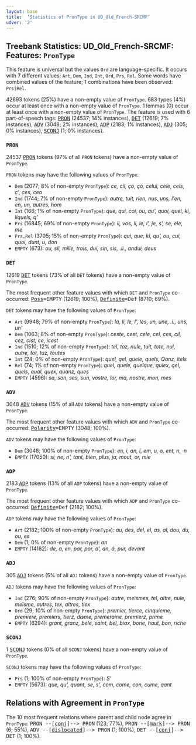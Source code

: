 ```yaml
---
layout: base
title:  'Statistics of PronType in UD_Old_French-SRCMF'
udver: '2'
---
```


## Treebank Statistics: UD_Old_French-SRCMF: Features: `PronType`

This feature is universal but the values `Ord` are language-specific.
It occurs with 7 different values: `Art`, `Dem`, `Ind`, `Int`, `Ord`, `Prs`, `Rel`.
Some words have combined values of the feature; 1 combinations have been observed: `Prs|Rel`.

42693 tokens (25%) have a non-empty value of `PronType`.
683 types (4%) occur at least once with a non-empty value of `PronType`.
1 lemmas (0) occur at least once with a non-empty value of `PronType`.
The feature is used with 6 part-of-speech tags: <tt><a href="fro_srcmf-pos-PRON.html">PRON</a></tt> (24537; 14% instances), <tt><a href="fro_srcmf-pos-DET.html">DET</a></tt> (12619; 7% instances), <tt><a href="fro_srcmf-pos-ADV.html">ADV</a></tt> (3048; 2% instances), <tt><a href="fro_srcmf-pos-ADP.html">ADP</a></tt> (2183; 1% instances), <tt><a href="fro_srcmf-pos-ADJ.html">ADJ</a></tt> (305; 0% instances), <tt><a href="fro_srcmf-pos-SCONJ.html">SCONJ</a></tt> (1; 0% instances).

### `PRON`

24537 <tt><a href="fro_srcmf-pos-PRON.html">PRON</a></tt> tokens (97% of all `PRON` tokens) have a non-empty value of `PronType`.

`PRON` tokens may have the following values of `PronType`:

* `Dem` (2077; 8% of non-empty `PronType`): <em>ce, cil, ço, çó, celui, cele, cels, c', ces, ceo</em>
* `Ind` (1744; 7% of non-empty `PronType`): <em>autre, tuit, rien, nus, uns, l'en, en, un, autres, hom</em>
* `Int` (166; 1% of non-empty `PronType`): <em>que, qui, coi, ou, qu', quoi, quei, ki, liquels, q'</em>
* `Prs` (16845; 69% of non-empty `PronType`): <em>il, vos, li, le, l', je, s', se, ele, me</em>
* `Prs,Rel` (3705; 15% of non-empty `PronType`): <em>qui, que, ki, qu', ou, cui, quoi, dunt, u, don</em>
* `EMPTY` (673): <em>ou, sil, milie, trois, dui, sin, sis, .ii., andui, deus</em>

### `DET`

12619 <tt><a href="fro_srcmf-pos-DET.html">DET</a></tt> tokens (73% of all `DET` tokens) have a non-empty value of `PronType`.

The most frequent other feature values with which `DET` and `PronType` co-occurred: <tt><a href="fro_srcmf-feat-Poss.html">Poss</a></tt><tt>=EMPTY</tt> (12619; 100%), <tt><a href="fro_srcmf-feat-Definite.html">Definite</a></tt><tt>=Def</tt> (8710; 69%).

`DET` tokens may have the following values of `PronType`:

* `Art` (9948; 79% of non-empty `PronType`): <em>la, li, le, l', les, un, une, .i., uns, un'</em>
* `Dem` (1063; 8% of non-empty `PronType`): <em>ceste, cest, cele, cel, ces, cil, cez, cist, ce, icest</em>
* `Ind` (1510; 12% of non-empty `PronType`): <em>tel, toz, nule, tuit, tote, nul, autre, tot, tuz, toutes</em>
* `Int` (24; 0% of non-empty `PronType`): <em>quel, qel, quele, quels, Qanz, itels</em>
* `Rel` (74; 1% of non-empty `PronType`): <em>quel, quele, quelque, quiex, qel, quels, qual, quex, quanz, ques</em>
* `EMPTY` (4596): <em>sa, son, ses, sun, vostre, lor, ma, nostre, mon, mes</em>

### `ADV`

3048 <tt><a href="fro_srcmf-pos-ADV.html">ADV</a></tt> tokens (15% of all `ADV` tokens) have a non-empty value of `PronType`.

The most frequent other feature values with which `ADV` and `PronType` co-occurred: <tt><a href="fro_srcmf-feat-Polarity.html">Polarity</a></tt><tt>=EMPTY</tt> (3048; 100%).

`ADV` tokens may have the following values of `PronType`:

* `Dem` (3048; 100% of non-empty `PronType`): <em>en, i, an, í, em, u, o, ent, n, ·n</em>
* `EMPTY` (17050): <em>si, ne, n', tant, bien, plus, ja, mout, or, mie</em>

### `ADP`

2183 <tt><a href="fro_srcmf-pos-ADP.html">ADP</a></tt> tokens (13% of all `ADP` tokens) have a non-empty value of `PronType`.

The most frequent other feature values with which `ADP` and `PronType` co-occurred: <tt><a href="fro_srcmf-feat-Definite.html">Definite</a></tt><tt>=Def</tt> (2182; 100%).

`ADP` tokens may have the following values of `PronType`:

* `Art` (2182; 100% of non-empty `PronType`): <em>au, des, del, el, as, al, dou, du, ou, es</em>
* `Dem` (1; 0% of non-empty `PronType`): <em>an</em>
* `EMPTY` (14182): <em>de, a, en, par, por, d', an, á, pur, devant</em>

### `ADJ`

305 <tt><a href="fro_srcmf-pos-ADJ.html">ADJ</a></tt> tokens (5% of all `ADJ` tokens) have a non-empty value of `PronType`.

`ADJ` tokens may have the following values of `PronType`:

* `Ind` (276; 90% of non-empty `PronType`): <em>autre, meïsmes, tel, altre, nule, meïsme, autres, tex, altres, tiex</em>
* `Ord` (29; 10% of non-empty `PronType`): <em>premier, tierce, cinquieme, premiere, premiers, tierz, disme, premeraine, premierz, prime</em>
* `EMPTY` (6294): <em>grant, granz, bele, saint, bel, biax, bone, haut, bon, riche</em>

### `SCONJ`

1 <tt><a href="fro_srcmf-pos-SCONJ.html">SCONJ</a></tt> tokens (0% of all `SCONJ` tokens) have a non-empty value of `PronType`.

`SCONJ` tokens may have the following values of `PronType`:

* `Prs` (1; 100% of non-empty `PronType`): <em>S'</em>
* `EMPTY` (5673): <em>que, qu', quant, se, s', com, come, con, cume, qant</em>

## Relations with Agreement in `PronType`

The 10 most frequent relations where parent and child node agree in `PronType`:
<tt>PRON --[<tt><a href="fro_srcmf-dep-conj.html">conj</a></tt>]--> PRON</tt> (123; 77%),
<tt>PRON --[<tt><a href="fro_srcmf-dep-mark.html">mark</a></tt>]--> PRON</tt> (6; 55%),
<tt>ADV --[<tt><a href="fro_srcmf-dep-dislocated.html">dislocated</a></tt>]--> PRON</tt> (1; 100%),
<tt>DET --[<tt><a href="fro_srcmf-dep-conj.html">conj</a></tt>]--> DET</tt> (1; 100%).

